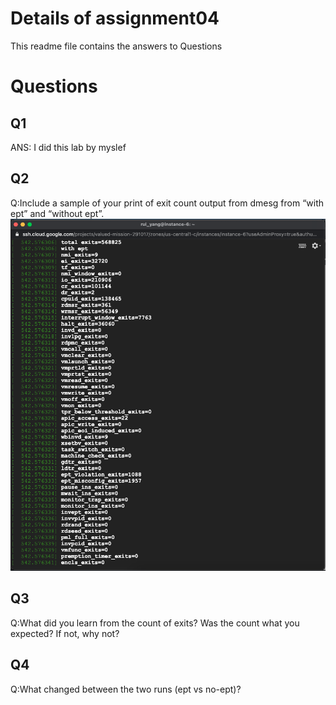 # Details of assignment04
This readme file contains the answers to Questions

# Questions

## Q1
ANS: I did this lab by myslef  
## Q2
Q:Include a sample of your print of exit count output from dmesg from “with ept” and “without ept”.  
![image name](pic/ept_output.png)  

## Q3
Q:What did you learn from the count of exits? Was the count what you expected? If not, why not?
## Q4

Q:What changed between the two runs (ept vs no-ept)?
